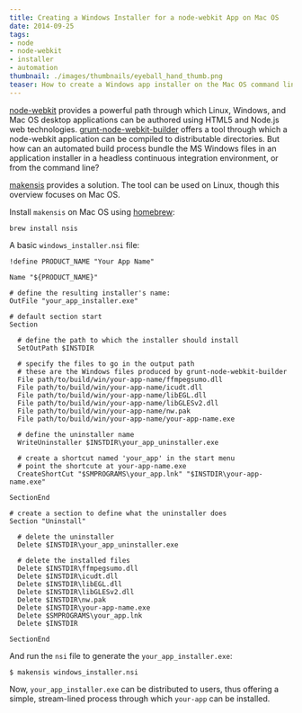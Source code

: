 ```yaml
---
title: Creating a Windows Installer for a node-webkit App on Mac OS
date: 2014-09-25
tags:
- node
- node-webkit
- installer
- automation
thumbnail: ./images/thumbnails/eyeball_hand_thumb.png
teaser: How to create a Windows app installer on the Mac OS command line using makensis.
---
```


[node-webkit](https://github.com/rogerwang/node-webkit) provides a powerful path through which Linux, Windows, and Mac OS desktop applications can be authored using HTML5 and Node.js web technologies. [grunt-node-webkit-builder](https://github.com/mllrsohn/grunt-node-webkit-builder) offers a tool through which a node-webkit application can be compiled to distributable directories. But how can an automated build process bundle the MS Windows files in an application installer in a headless continuous integration environment, or from the command line?

[makensis](http://nsis.sourceforge.net/Main_Page) provides a solution. The tool can be used on Linux, though this overview focuses on Mac OS.

Install `makensis` on Mac OS using [homebrew](http://brew.sh/):

```
brew install nsis
```

A basic `windows_installer.nsi` file:

```nsi
!define PRODUCT_NAME "Your App Name"

Name "${PRODUCT_NAME}"

# define the resulting installer's name:
OutFile "your_app_installer.exe"

# default section start
Section

  # define the path to which the installer should install
  SetOutPath $INSTDIR

  # specify the files to go in the output path
  # these are the Windows files produced by grunt-node-webkit-builder
  File path/to/build/win/your-app-name/ffmpegsumo.dll
  File path/to/build/win/your-app-name/icudt.dll
  File path/to/build/win/your-app-name/libEGL.dll
  File path/to/build/win/your-app-name/libGLESv2.dll
  File path/to/build/win/your-app-name/nw.pak
  File path/to/build/win/your-app-name/your-app-name.exe

  # define the uninstaller name
  WriteUninstaller $INSTDIR\your_app_uninstaller.exe

  # create a shortcut named 'your_app' in the start menu
  # point the shortcute at your-app-name.exe
  CreateShortCut "$SMPROGRAMS\your_app.lnk" "$INSTDIR\your-app-name.exe"

SectionEnd

# create a section to define what the uninstaller does
Section "Uninstall"

  # delete the uninstaller
  Delete $INSTDIR\your_app_uninstaller.exe

  # delete the installed files
  Delete $INSTDIR\ffmpegsumo.dll
  Delete $INSTDIR\icudt.dll
  Delete $INSTDIR\libEGL.dll
  Delete $INSTDIR\libGLESv2.dll
  Delete $INSTDIR\nw.pak
  Delete $INSTDIR\your-app-name.exe
  Delete $SMPROGRAMS\your_app.lnk
  Delete $INSTDIR

SectionEnd
```

And run the `nsi` file to generate the `your_app_installer.exe`:

```
$ makensis windows_installer.nsi
```

Now, `your_app_installer.exe` can be distributed to users, thus offering a simple, stream-lined process through which `your-app` can be installed.
